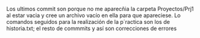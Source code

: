 Los ultimos commit son porque no me aparecñia la carpeta Proyectos/Prj1 al estar vacia y cree un archivo vacío en ella para que apareciese. Lo comandos seguidos para la realización de la p´ractica son los de historia.txt; el resto de commmits y así son correcciones de errores
